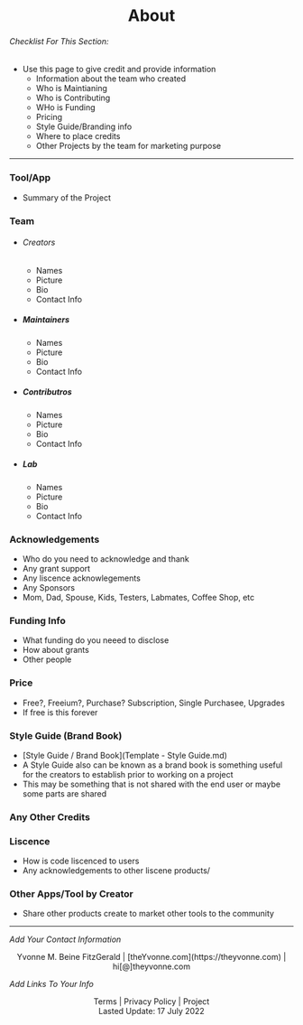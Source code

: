 <h1 align="center">About</h1>


###### _Checklist For This Section:_  
- Use this page to give credit and provide information
    - Information about the team who created
    - Who is Maintianing
    - Who is Contributing
    - WHo is Funding
    - Pricing
    - Style Guide/Branding info
    - Where to place credits
    - Other Projects by the team for marketing purpose
---

### Tool/App
- Summary of the Project 


### Team
- ###### Creators
    - Names
    - Picture
    - Bio
    - Contact Info
- ##### Maintainers
    - Names
    - Picture
    - Bio
    - Contact Info
- ##### Contributros
    - Names
    - Picture
    - Bio
    - Contact Info
- ##### Lab
    - Names
    - Picture
    - Bio
    - Contact Info


### Acknowledgements
- Who do you need to acknowledge and thank
- Any grant support
- Any liscence acknowlegements
- Any Sponsors
- Mom, Dad, Spouse, Kids, Testers, Labmates, Coffee Shop, etc

### Funding Info
- What funding do you neeed to disclose
- How about grants
- Other people

### Price
- Free?, Freeium?, Purchase? Subscription, Single Purchasee, Upgrades
- If free is this forever

### Style Guide (Brand Book)
- [Style Guide / Brand Book](Template - Style Guide.md)
- A Style Guide also can be known as a brand book is something useful for the creators to establish prior to working on a project
- This may be something that is not shared with the end user or maybe some parts are shared 

### Any Other Credits

### Liscence

- How is code liscenced to users
- Any acknowledgements to other liscene products/

### Other Apps/Tool by Creator

- Share other products create to market other tools to the community


---
_Add Your Contact Information_
<center>Yvonne M. Beine FitzGerald | [theYvonne.com](https://theyvonne.com) | hi[@]theyvonne.com </center>  

_Add Links To Your Info_

<center>Terms | Privacy Policy | Project </center>

<center>Lasted Update: 17 July 2022 </center>


